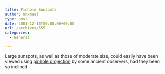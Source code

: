 ```yaml
---
title: Pinhole Sunspots
author: Unxmaal
type: post
date: 2001-12-16T00:00:00+00:00
url: /archives/555
categories:
  - General

---
```

Large sunspots, as well as those of moderate size, could easily have been viewed using [pinhole projection][1] by some ancient observers, had they been so inclined.

 [1]: http://users.erols.com/njastro/barry/bar-page/pinhole.htm